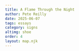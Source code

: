 ```yaml
---
title: A Flame Through the Night
author: Pete Reilly
date: 2025-06-07
tags: essays
category: signs
altimg: shoe
order: 4
layout: map.njk
---
```


